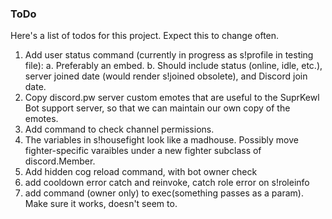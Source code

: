 ### ToDo

Here's a list of todos for this project. Expect this to change often.

1. Add user status command (currently in progress as s!profile in testing file):
  a. Preferably an embed.
  b. Should include status (online, idle, etc.), server joined date (would render s!joined obsolete), and Discord join date.
2. Copy discord.pw server custom emotes that are useful to the SuprKewl Bot support server, so that we can maintain our own copy of the emotes.
3. Add command to check channel permissions.
4. The variables in s!housefight look like a madhouse. Possibly move fighter-specific varaibles under a new fighter subclass of discord.Member.
5. Add hidden cog reload command, with bot owner check
6. add cooldown error catch and reinvoke, catch role error on s!roleinfo
7. add command (owner only) to exec(something passes as a param). Make sure it works, doesn't seem to.